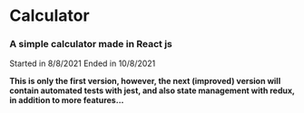 # Calculator
### A simple calculator made in React js

Started in 8/8/2021
Ended in 10/8/2021

**This is only the first version, however, the next (improved) version will contain automated tests with jest, and also state management with redux, in addition to more features...**